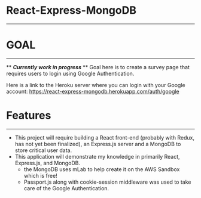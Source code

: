 # React-Express-MongoDB
---

# GOAL
---
** ***Currently work in progress*** **
Goal here is to create a survey page that requires users to login using Google Authentication.

Here is a link to the Heroku server where you can login with your Google account:
https://react-express-mongodb.herokuapp.com/auth/google

# Features
----
  - This project will require building a React front-end (probably with Redux, has not yet been finalized),
    an Express.js server and a MongoDB to store critical user data.
  - This application will demonstrate my knowledge in primarily React, Express.js, and MongoDB.
    - the MongoDB uses mLab to help create it on the AWS Sandbox which is free!
    - Passport.js along with cookie-session middleware was used to take care of the Google Authentication.
